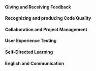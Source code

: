 #### Giving and Receiving Feedback

#### Recognizing and producing Code Quality

#### Collaboration and Project Management

#### User Experience Testing

#### Self-Directed Learning

#### English and Communication





